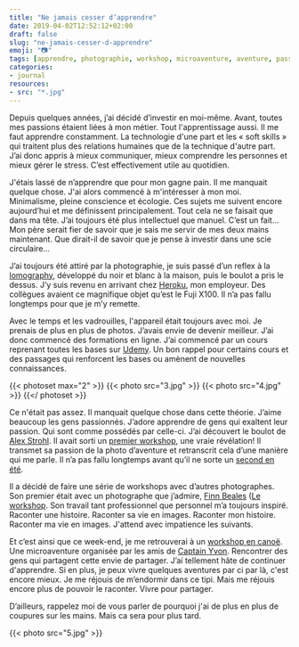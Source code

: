 ```yaml
---
title: "Ne jamais cesser d’apprendre"
date: 2019-04-02T12:52:12+02:00
draft: false
slug: "ne-jamais-cesser-d-apprendre"
emoji: "📷"
tags: [apprendre, photographie, workshop, microaventure, aventure, passion, investissement, self-esteem, artisanat, creation, inspiration, changement]
categories:
- journal
resources:
- src: "*.jpg"
---
```


Depuis quelques années, j’ai décidé d’investir en moi-même. Avant, toutes mes passions étaient liées à mon métier. Tout l'apprentissage aussi. Il me faut apprendre constamment. La technologie d'une part et les « soft skills » qui traitent plus des relations humaines que de la technique d'autre part. J’ai donc appris à mieux communiquer, mieux comprendre les personnes et mieux gérer le stress. C’est effectivement utile au quotidien.

<!--more-->

J'étais lassé de n’apprendre que pour mon gagne pain. Il me manquait quelque chose. J'ai alors commencé à m'intéresser à mon moi. Minimalisme, pleine conscience et écologie. Ces sujets me suivent encore aujourd’hui et me définissent principalement. Tout cela ne se faisait que dans ma tête. J’ai toujours été plus intellectuel que manuel. C’est un fait... Mon père serait fier de savoir que je sais me servir de mes deux mains maintenant. Que dirait-il de savoir que je pense à investir dans une scie circulaire...

J’ai toujours été attiré par la photographie, je suis passé d’un reflex à la [lomography](https://lomography.com), développé du noir et blanc à la maison, puis le boulot a pris le dessus. J’y suis revenu en arrivant chez [Heroku](https://heroku.com), mon employeur. Des collègues avaient ce magnifique objet qu’est le Fuji X100. Il n’a pas fallu longtemps pour que je m’y remette.

Avec le temps et les vadrouilles, l'appareil était toujours avec moi. Je prenais de plus en plus de photos. J’avais envie de devenir meilleur. J’ai donc commencé des formations en ligne. J’ai commencé par un cours reprenant toutes les bases sur [Udemy](https://www.udemy.com/photography-masterclass-complete-guide-to-photography/). Un bon rappel pour certains cours et des passages qui renforcent les bases ou amènent de nouvelles connaissances.

{{< photoset max="2" >}}
  {{< photo src="3.jpg" >}}
  {{< photo src="4.jpg" >}}
{{</ photoset >}}


Ce n'était pas assez. Il manquait quelque chose dans cette théorie. J’aime beaucoup les gens passionnés. J’adore apprendre de gens qui exaltent leur passion. Qui sont comme possédés par celle-ci. J’ai découvert le boulot de [Alex Strohl](http://www.alexstrohl.com). Il avait sorti un [premier workshop](https://workshop.alexstrohl.com), une vraie révélation! Il transmet sa passion de la photo d’aventure et retranscrit cela d’une manière qui me parle. Il n’a pas fallu longtemps avant qu’il ne sorte un [second en été](http://summer.alexstrohl.com).

Il a décidé de faire une série de workshops avec d’autres photographes. Son premier était avec un photographe que j’admire, [Finn Beales](https://www.madebyfinn.com) ([Le workshop](https://finnxstrohl.com). Son travail tant professionnel que personnel m’a toujours inspiré. Raconter une histoire. Raconter sa vie en images. Raconter mon histoire. Raconter ma vie en images. J'attend avec impatience les suivants.

Et c’est ainsi que ce week-end, je me retrouverai à un [workshop en canoë](http://workshops.captainyvon.fr/workshops/workshop-photo-aventure-canoe-et-bivouac-sur-la-loire/). Une microaventure organisée par les amis de [Captain Yvon](https://captainyvon.fr). Rencontrer des gens qui partagent cette envie de partager. J’ai tellement hâte de continuer d'apprendre. Si en plus, je peux vivre quelques aventures par ci par là, c'est encore mieux. Je me réjouis de m’endormir dans ce tipi. Mais me réjouis encore plus de pouvoir le raconter. Vivre pour partager.

D’ailleurs, rappelez moi de vous parler de pourquoi j'ai de plus en plus de coupures sur les mains. Mais ca sera pour plus tard.

{{< photo src="5.jpg" >}}
